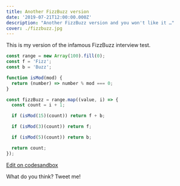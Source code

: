 ```yaml
---
title: Another FizzBuzz version
date: '2019-07-21T12:00:00.000Z'
description: "Another FizzBuzz version and you won't like it …"
cover: ./fizzbuzz.jpg
---
```


This is my version of the infamous FizzBuzz interview test.

```javascript
const range = new Array(100).fill(0);
const f = 'Fizz';
const b = 'Buzz';

function isMod(mod) {
  return (number) => number % mod === 0;
}

const fizzBuzz = range.map((value, i) => {
  const count = i + 1;

  if (isMod(15)(count)) return f + b;

  if (isMod(3)(count)) return f;

  if (isMod(5)(count)) return b;

  return count;
});
```

[Edit on codesandbox](https://codesandbox.io/s/morning-shadow-wdvxs?fontsize=14)

What do you think? Tweet me!
